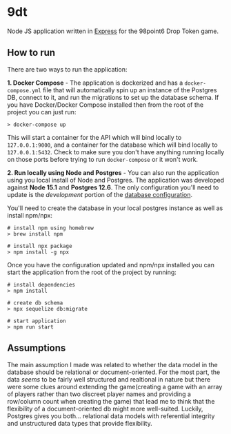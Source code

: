 # 9dt
Node JS application written in [Express](https://expressjs.com/) for the 98point6 Drop Token game.

## How to run
There are two ways to run the application:

**1. Docker Compose** - The application is dockerized and has a `docker-compose.yml` file that will automatically spin up an instance of the Postgres DB, connect to it, and run the migrations to set up the database schema.  If you have Docker/Docker Compose installed then from the root of the project you can just run:
```
> docker-compose up
```
This will start a container for the API which will bind locally to `127.0.0.1:9000`, and a container for the database which will bind locally to `127.0.0.1:5432`.  Check to make sure you don't have anything running locally on those ports before trying to run `docker-compose` or it won't work.

**2. Run locally using Node and Postgres** - You can also run the application using you local install of Node and Postgres.  The application was developed against **Node 15.1** and **Postgres 12.6**.  The only configuration you'll need to update is the *development* portion of the [database configuration](https://github.com/louism2/9dt/blob/main/config/config.json).  

You'll need to create the database in your local postgres instance as well as install npm/npx:
```
# install npm using homebrew
> brew install npm

# install npx package
> npm install -g npx
```
Once you have the configuration updated and npm/npx installed you can start the application from the root of the project by running:
```
# install dependencies
> npm install

# create db schema
> npx sequelize db:migrate

# start application
> npm run start
```
## Assumptions
The main assumption I made was related to whether the data model in the database should be relational or document-oriented.  For the most part, the data *seems* to be fairly well structured and realtional in nature but there were some clues around extending the game(creating a game with an array of players rather than two discreet player names and providing a row/column count when creating the game) that lead me to think that the flexibility of a document-oriented db might more well-suited.  Luckily, Postgres gives you both... relational data models with referential integrity and unstructured data types that provide flexibility.  
